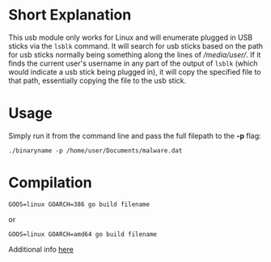 # Short Explanation

This usb module only works for Linux and will enumerate plugged in USB sticks via the `lsblk` command. It will search for usb sticks based on the path for usb sticks normally being something along the lines of */media/user/*. If it finds the current user's username in any part of the output of `lsblk` (which would indicate a usb stick being plugged in), it will copy the specified file to that path, essentially copying the file to the usb stick.

# Usage

Simply run it from the command line and pass the full filepath to the **-p** flag:

`./binaryname -p /home/user/Documents/malware.dat`


# Compilation

`GOOS=linux GOARCH=386 go build filename`

or 

`GOOS=linux GOARCH=amd64 go build filename`

Additional info [here](https://dh1tw.de/2019/12/cross-compiling-golang-cgo-projects/)